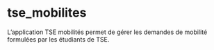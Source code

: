 # tse_mobilites
L’application TSE mobilités permet de gérer les demandes de mobilité formulées par les étudiants de TSE.
